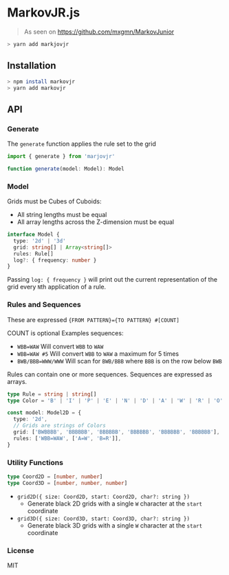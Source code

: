 # MarkovJR.js

> As seen on https://github.com/mxgmn/MarkovJunior

```sh
> yarn add markjovjr
```

## Installation

```sh
> npm install markovjr
> yarn add markovjr
```

## API

### Generate

The `generate` function applies the rule set to the grid

```ts
import { generate } from 'marjovjr'

function generate(model: Model): Model
```

### Model

Grids must be Cubes of Cuboids:

- All string lengths must be equal
- All array lengths across the Z-dimension must be equal

```ts
interface Model {
  type: '2d' | '3d'
  grid: string[] | Array<string[]>
  rules: Rule[]
  log?: { frequency: number }
}
```

Passing `log: { frequency }` will print out the current representation of the grid every `N`th application of a rule.

### Rules and Sequences

These are expressed `{FROM PATTERN}={TO PATTERN} #[COUNT]`

COUNT is optional
Examples sequences:

- `WBB=WAW` Will convert `WBB` to `WAW`
- `WBB=WAW #5` Will convert `WBB` to `WAW` a maximum for 5 times
- `BWB/BBB=WWW/WWW` Will scan for `BWB/BBB` where `BBB` is on the row below `BWB`

Rules can contain one or more sequences. Sequences are expressed as arrays.

```ts
type Rule = string | string[]
type Color = 'B' | 'I' | 'P' | 'E' | 'N' | 'D' | 'A' | 'W' | 'R' | 'O' | 'Y' | 'G' | 'U' | 'S' | 'K' | 'F'

const model: Model2D = {
  type: '2d',
  // Grids are strings of Colors
  grid: ['BWBBBB', 'BBBBBB', 'BBBBBB', 'BBBBBB', 'BBBBBB', 'BBBBBB'],
  rules: ['WBB=WAW', ['A=W', 'B=R']],
}
```

### Utility Functions

```ts
type Coord2D = [number, number]
type Coord3D = [number, number, number]
```

- `grid2D({ size: Coord2D, start: Coord2D, char?: string })`
  - Generate black 2D grids with a single `W` character at the `start` coordinate
- `grid3D({ size: Coord3D, start: Coord3D, char?: string })`
  - Generate black 3D grids with a single `W` character at the `start` coordinate

### License

MIT
